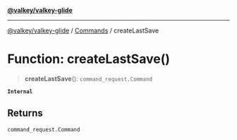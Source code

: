 [**@valkey/valkey-glide**](../../README.md)

***

[@valkey/valkey-glide](../../modules.md) / [Commands](../README.md) / createLastSave

# Function: createLastSave()

> **createLastSave**(): `command_request.Command`

**`Internal`**

## Returns

`command_request.Command`
